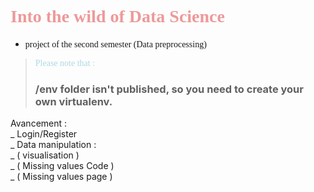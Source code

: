 # <div style = " font-family : 'Sofia Pro';"> <span style = "color : #ee9999;">Into the wild of Data Science</span> 
- <span style="font-family : 'Sofia Pro';">project of the second semester (Data preprocessing)</span>
> <span style="color:lightblue;font-family : 'Sofia Pro';">Please note that :<span>
> ### /env folder isn't published, so you need to create your own virtualenv.
</div>
Avancement : <br>
  _ Login/Register <br>
  _ Data manipulation : <br>
    _ ( visualisation )<br>
  _ ( Missing values Code )<br>
  _ ( Missing values page )<br>  
    
